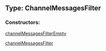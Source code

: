 ## Type: ChannelMessagesFilter  

### Constructors:

[channelMessagesFilterEmpty](../constructors/channelMessagesFilterEmpty.md)  

[channelMessagesFilter](../constructors/channelMessagesFilter.md)  

